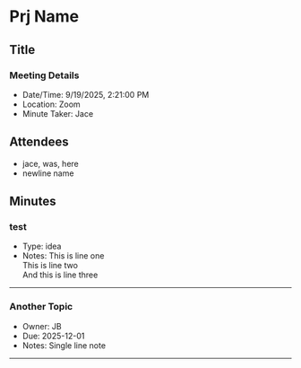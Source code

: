# Prj Name

## Title

### Meeting Details

- Date/Time: 9/19/2025, 2:21:00 PM
- Location: Zoom
- Minute Taker: Jace

## Attendees

- jace, was, here
- newline name

## Minutes

### test

- Type: idea
- Notes: This is line one\
This is line two\
And this is line three

---

### Another Topic

- Owner: JB
- Due: 2025-12-01
- Notes: Single line note

---

